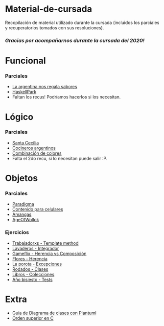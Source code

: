 # Material-de-cursada
Recopilación de material utilizado durante la cursada (incluidos los parciales y recuperatorios tomados con sus resoluciones). <br>
### _Gracias por acompañarnos durante la cursada del 2020!_

# Funcional

### Parciales
* [La argentina nos regala sabores](https://github.com/brianUtn98/la-argentina-nos-regala-sabores)
* [HaskellPark](https://github.com/brianUtn98/haskellPark)
* Faltan los recus! Podríamos hacerlos si los necesitan.

# Lógico

### Parciales
* [Santa Cecilia](https://github.com/brianUtn98/santa-secilia-solucion)
* [Cocineros argentinos](https://github.com/brianUtn98/cocineros-argentinos-resolucion)
* [Combinación de colores](https://github.com/brianUtn98/combinacion-de-colores-resolucion)
* Falta el 2do recu, si lo necesitan puede salir :P.

# Objetos

### Parciales
* [Paradigma](https://github.com/brianUtn98/paradigma-parcial-objetos)
* [Contenido para celulares](https://github.com/brianUtn98/1erRecuObjetos-solucion)
* [Amangas](https://github.com/pdep-noche-mavi/amangasResuelto)
* [AgeOfWollok](https://github.com/pdep-noche-mavi/ageofwollok)

### Ejercicios
* [Trabajadorxs - Template method](https://github.com/pdep-noche-mavi/trabajadorxs-23-10)
* [Lavaderos - Integrador](https://github.com/pdep-noche-mavi/integrador-lavadero-27-10)
* [Gameflix - Herencia vs Composición](https://github.com/pdep-noche-mavi/gameflix-06-10)
* [Flores - Herencia](https://github.com/pdep-noche-mavi/flores-29-09-martes)
* [La porota - Excepciones](https://github.com/pdep-noche-mavi/excepciones-25-09)
* [Rodados - Clases](https://github.com/pdep-noche-mavi/rodados-18-09)
* [Libros - Colecciones](https://github.com/pdep-noche-mavi/librosViernes1109)
* [Año bisiesto - Tests](https://github.com/pdep-noche-mavi/ejercicioTestsAnioBisiesto)

# Extra

* [Guía de Diagrama de clases con Plantuml](https://github.com/brianUtn98/PdeP-MaVi-Noche-Plantuml)
* [Orden superior en C](https://github.com/brianUtn98/ordenSuperiorEnC)
